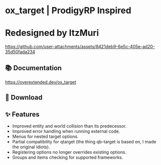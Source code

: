 # ox_target | ProdigyRP Inspired
# Redesigned by ItzMuri


https://github.com/user-attachments/assets/8421deb9-6e5c-405e-ad20-35d50fada234




## 📚 Documentation

https://overextended.dev/ox_target

## 💾 Download


## ✨ Features

- Improved entity and world collision than its predecessor.
- Improved error handling when running external code.
- Menus for nested target options.
- Partial compatibility for qtarget (the thing qb-target is based on, I made the original idiots).
- Registering options no longer overrides existing options.
- Groups and items checking for supported frameworks.
